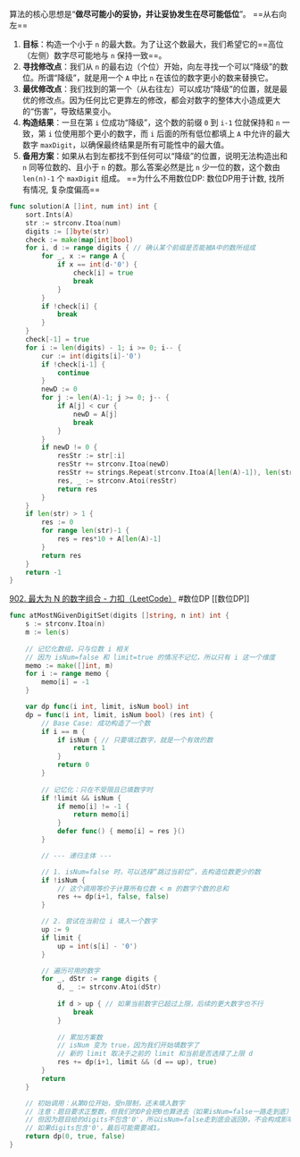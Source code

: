 算法的核心思想是“**做尽可能小的妥协，并让妥协发生在尽可能低位**”。 ==从右向左==
1. **目标**：构造一个小于 `n` 的最大数。为了让这个数最大，我们希望它的==高位（左侧）数字尽可能地与 `n` 保持一致==。
2. **寻找修改点**：我们从 `n` 的最右边（个位）开始，向左寻找一个可以“降级”的数位。所谓“降级”，就是用一个 `A` 中比 `n` 在该位的数字更小的数来替换它。
3. **最优修改点**：我们找到的第一个（从右往左）可以成功“降级”的位置，就是最优的修改点。因为任何比它更靠左的修改，都会对数字的整体大小造成更大的“伤害”，导致结果变小。
4. **构造结果**：一旦在第 `i` 位成功“降级”，这个数的前缀 `0` 到 `i-1` 位就保持和 `n` 一致，第 `i` 位使用那个更小的数字，而 `i` 后面的所有低位都填上 `A` 中允许的最大数字 `maxDigit`，以确保最终结果是所有可能性中的最大值。
5. **备用方案**：如果从右到左都找不到任何可以“降级”的位置，说明无法构造出和 `n` 同等位数的、且小于 `n` 的数。那么答案必然是比 `n` 少一位的数，这个数由 `len(n)-1` 个 `maxDigit` 组成。
==为什么不用数位DP: 数位DP用于计数, 找所有情况, 复杂度偏高==
```go
func solution(A []int, num int) int {
	sort.Ints(A)
	str := strconv.Itoa(num)
	digits := []byte(str)
	check := make(map[int]bool)
	for i, d := range digits { // 确认某个前缀是否能被A中的数所组成
		for _, x := range A {
			if x == int(d-'0') {
				check[i] = true
				break
			}
		}
		if !check[i] {
			break
		}
	}
	check[-1] = true
	for i := len(digits) - 1; i >= 0; i-- {
		cur := int(digits[i]-'0')
		if !check[i-1] {
			continue
		}
		newD := 0
		for j := len(A)-1; j >= 0; j-- {
			if A[j] < cur {
				newD = A[j]
				break
			}
		}
		if newD != 0 {
			resStr := str[:i]
			resStr += strconv.Itoa(newD)
			resStr += strings.Repeat(strconv.Itoa(A[len(A)-1]), len(str)-i-1)
			res, _ := strconv.Atoi(resStr)
			return res
		}
	}
	if len(str) > 1 {
		res := 0
		for range len(str)-1 {
			res = res*10 + A[len(A)-1]
		}
		return res
	}
	return -1
}

```

[902. 最大为 N 的数字组合 - 力扣（LeetCode）](https://leetcode.cn/problems/numbers-at-most-n-given-digit-set/description/)
#数位DP [[数位DP]]
```go
func atMostNGivenDigitSet(digits []string, n int) int {
    s := strconv.Itoa(n)
    m := len(s)
    
    // 记忆化数组，只与位数 i 相关
    // 因为 isNum=false 和 limit=true 的情况不记忆，所以只有 i 这一个维度
    memo := make([]int, m)
    for i := range memo {
        memo[i] = -1
    }

    var dp func(i int, limit, isNum bool) int
    dp = func(i int, limit, isNum bool) (res int) {
        // Base Case: 成功构造了一个数
        if i == m {
            if isNum { // 只要填过数字，就是一个有效的数
                return 1
            }
            return 0
        }
        
        // 记忆化：只在不受限且已填数字时
        if !limit && isNum {
            if memo[i] != -1 {
                return memo[i]
            }
            defer func() { memo[i] = res }()
        }

        // --- 递归主体 ---

        // 1. isNum=false 时，可以选择“跳过当前位”，去构造位数更少的数
        if !isNum {
            // 这个调用等价于计算所有位数 < m 的数字个数的总和
            res += dp(i+1, false, false)
        }

        // 2. 尝试在当前位 i 填入一个数字
        up := 9
        if limit {
            up = int(s[i] - '0')
        }

        // 遍历可用的数字
        for _, dStr := range digits {
            d, _ := strconv.Atoi(dStr)
            
            if d > up { // 如果当前数字已超过上限，后续的更大数字也不行
                break
            }
            
            // 累加方案数
            // isNum 变为 true，因为我们开始填数字了
            // 新的 limit 取决于之前的 limit 和当前是否选择了上限 d
            res += dp(i+1, limit && (d == up), true)
        }
        return
    }

    // 初始调用：从第0位开始，受n限制，还未填入数字
    // 注意：题目要求正整数，但我们的DP会把0也算进去（如果isNum=false一路走到底）
    // 但因为题目给的digits不包含'0'，所以isNum=false走到底会返回0，不会构成影响。
    // 如果digits包含'0'，最后可能需要减1。
    return dp(0, true, false)
}
```